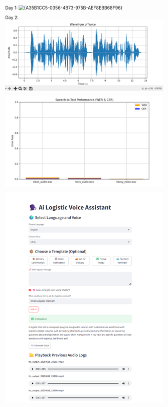 Day 1:
![{A35B1CC5-0356-4B73-975B-AEF8EBB68F96}](https://github.com/user-attachments/assets/e5612001-f5b2-4d32-852c-01cf8266694e)

Day 2:
![alt text]({360A2523-516F-49DD-B705-B7DF53C23CDD}.png)

![alt text]({BD02BD36-F2BD-4506-9A95-5E036A25653A}.png)

![alt text]({42C54221-CF13-4DFF-81A1-3CAF3C1E0BE2}.png)